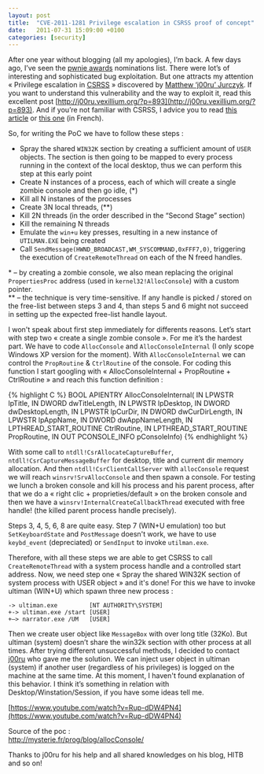 ```yaml
---
layout: post
title:  "CVE-2011-1281 Privilege escalation in CSRSS proof of concept"
date:   2011-07-31 15:09:00 +0100
categories: [security]
---
```

After one year without blogging (all my apologies), I’m back. A few days ago, I’ve seen the [pwnie awards](http://pwnies.com/nominations/) nominations list. There were lot’s of interesting and sophisticated bug exploitation. But one attracts my attention « Privilege escalation in [CSRSS](http://en.wikipedia.org/wiki/Client/Server_Runtime_Subsystem) » discovered by [Matthew ‘j00ru’ Jurczyk](http://j00ru.vexillium.org/). If you want to understand this vulnerability and the way to exploit it, read this excellent post [http://j00ru.vexillium.org/?p=893](http://j00ru.vexillium.org/?p=893). And if you’re not familiar with CSRSS, I advice you to read [this article](http://j00ru.vexillium.org/?p=893) or [this one](http://www.ivanlef0u.tuxfamily.org/?p=188) (in French).

So, for writing the PoC we have to follow these steps :

* Spray the shared `WIN32K` section by creating a sufficient amount of `USER` objects. The section is then going to be mapped to every process running in the context of the local desktop, thus we can perform this step at this early point
* Create N instances of a process, each of which will create a single zombie console and then go idle, (\*)
* Kill all N instanes of the processes
* Create 3N local threads, (\*\*)
* Kill 2N threads (in the order described in the “Second Stage” section)
* Kill the remaining N threads
* Emulate the `win+u` key presses, resulting in a new instance of `UTILMAN.EXE` being created
* Call `SendMessage(HWND_BROADCAST,WM_SYSCOMMAND,0xFFF7,0)`, triggering the execution of `CreateRemoteThread` on each of the N freed handles.

\* – by creating a zombie console, we also mean replacing the original `PropertiesProc` address (used in `kernel32!AllocConsole`) with a custom pointer.  
\*\* – the technique is very time-sensitive. If any handle is picked / stored on the free-list between steps 3 and 4, than steps 5 and 6 might not succeed in setting up the expected free-list handle layout.

I won't speak about first step immediately for differents reasons.
Let’s start with step two « create a single zombie console ». For me it’s the hardest part. We have to code `AllocConsole` and `AllocConsoleInternal` (I only scope Windows XP version for the moment). With `AllocConsoleInternal` we can control the `PropRoutine` & `CtrlRoutine` of the console. For coding this function I start googling with « AllocConsoleInternal + PropRoutine + CtrlRoutine » and reach this function definition :

{% highlight C %}
BOOL APIENTRY AllocConsoleInternal(
 IN LPWSTR lpTitle,
 IN DWORD dwTitleLength,
 IN LPWSTR lpDesktop,
 IN DWORD dwDesktopLength,
 IN LPWSTR lpCurDir,
 IN DWORD dwCurDirLength,
 IN LPWSTR lpAppName,
 IN DWORD dwAppNameLength,
 IN LPTHREAD_START_ROUTINE CtrlRoutine,
 IN LPTHREAD_START_ROUTINE PropRoutine,
 IN OUT PCONSOLE_INFO pConsoleInfo)
{% endhighlight %}

With some call to `ntdll!CsrAllocateCaptureBuffer`, `ntdll!CsrCaptureMessageBuffer` for desktop, title and current dir memory allocation. And then `ntdll!CsrClientCallServer` with `allocConsole` request we will reach `winsrv!SrvAllocConsole` and then spawn a console. For testing we lunch a broken console and kill his process and his parent process, after that we do a « right clic + proprieties/default » on the broken console and then we have a `winsrv!InternalCreateCallbackThread` executed with free handle! (the killed parent process handle precisely).

Steps 3, 4, 5, 6, 8 are quite easy. Step 7 (WIN+U emulation) too but `SetKeyboardState` and `PostMessage` doesn't work, we have to use `keybd_event` (depreciated) or `SendInput` to invoke `utilman.exe`.

Therefore, with all these steps we are able to get CSRSS to call `CreateRemoteThread` with a system process handle and a controlled start address. Now, we need step one « Spray the shared WIN32K section of system process with USER object » and it's done! For this we have to invoke ultiman (WIN+U) which spawn three new process :

```
-> ultiman.exe         [NT AUTHORITY\SYSTEM]
+-> ultiman.exe /start [USER]
+–> narrator.exe /UM   [USER]
```

Then we create user object like `MessageBox` with over long title (32Ko). But ultiman (system) doesn’t share the win32k section with other process at all times. After trying different unsuccessful methods, I decided to contact [j00ru](http://j00ru.vexillium.org) who gave me the solution. We can inject user object in ultiman (system) if another user (regardless of his privileges) is logged on the machine at the same time. At this moment, I haven't found explanation of this behavior. I think it’s something in relation with Desktop/Winstation/Session, if you have some ideas tell me.

[https://www.youtube.com/watch?v=Rup-dDW4PN4](https://www.youtube.com/watch?v=Rup-dDW4PN4)

Source of the poc :  
http://mysterie.fr/prog/blog/allocConsole/

Thanks to j00ru for his help and all shared knowledges on his blog, HITB and so on!
